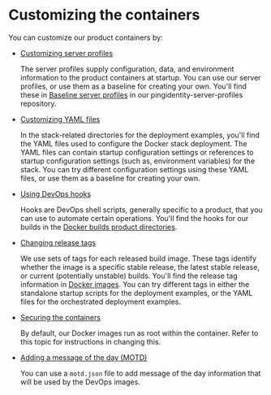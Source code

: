 # Customizing the containers

You can customize our product containers by:

* [Customizing server profiles](profiles.md)

  The server profiles supply configuration, data, and environment information to the product containers at startup. You can use our server profiles, or use them as a baseline for creating your own. You'll find these in [Baseline server profiles](https://github.com/pingidentity/pingidentity-server-profiles/tree/master/baseline) in our pingidentity-server-profiles repository.

* [Customizing YAML files](yamlFiles.md)

  In the stack-related directories for the deployment examples, you'll find the YAML files used to configure the Docker stack deployment. The YAML files can contain startup configuration settings or references to startup configuration settings (such as, environment variables) for the stack. You can try different configuration settings using these YAML files, or use them as a baseline for creating your own.

* [Using DevOps hooks](hooks.md)

  Hooks are DevOps shell scripts, generally specific to a product, that you can use to automate certain operations. You'll find the hooks for our builds in the [Docker builds product directories](docker-builds/README.md).

* [Changing release tags](releaseTags.md)

  We use sets of tags for each released build image. These tags identify whether the image is a specific stable release, the latest stable release, or current (potentially unstable) builds. You'll find the release tag information in [Docker images](releaseTags.md). You can try different tags in either the standalone startup scripts for the deployment examples, or the YAML files for the orchestrated deployment examples.

* [Securing the containers](secureContainers.md)

  By default, our Docker images run as root within the container. Refer to this topic for instructions in changing this.

* [Adding a message of the day (MOTD)](addMOTD.md)
  
  You can use a `motd.json` file to add message of the day information that will be used by the DevOps images.